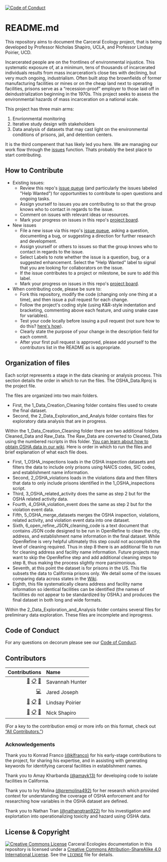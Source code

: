 [![Code of Conduct](https://img.shields.io/badge/%E2%9D%A4-code%20of%20conduct-blue.svg?style=flat)](https://github.com/Carceral-Ecologies/Carceral-ECHO-data/blob/master/Code%20of%20Conduct.md)

# README.md

This repository aims to document the Carceral Ecology project, that is being developed by Professor Nicholas Shapiro, UCLA, and Professor Lindsay Poirier, UCD. 

Incarcerated people are on the frontlines of environmental injustice. This systematic exposure of, at a minimum, tens of thousands of incarcerated individuals results from mass incarceration’s close ties with declining, but very much ongoing, industrialism. Often built atop the brownfields of former manufacturing facilities or mines or on the cheap land next to operating facilities, prisons serve as a “recession-proof” employer to those laid off in deindustrialization beginning in the 1970s. This project seeks to assess the environmental hazards of mass incarceration on a national scale. 

This project has three main arms:
1. Envrionmental monitoring
2. Iterative study design with stakeholders
3. Data analysis of datasets that may cast light on the environmental conditions of prisons, jail, and detention centers. 

It is the third compenent that has likely led you here. We are managing our work flow through the [issues](https://github.com/Carceral-Ecologies/Carceral-ECHO-data/issues) function. Thats probably the best place to start contributing. 

## How to Contribute

* Existing issues:
  * Review this repo's [issue queue](https://github.com/Carceral-Ecologies/Carceral-ECHO-data/issues) (and particularly the issues labeled "Help Wanted") for opportunities to contribute to open questions and ongoing tasks. 
  * Assign yourself to issues you are contributing to so that the group knows who to contact in regards to the issue.
  * Comment on issues with relevant ideas or resources. 
  * Mark your progress on issues in this repo's [project board](https://github.com/Carceral-Ecologies/Carceral-ECHO-data/projects).
* New issues
  * File a new issue via this repo's [issue queue](https://github.com/Carceral-Ecologies/Carceral-ECHO-data/issues), asking a question, documenting a bug, or suggesting a direction for further research and development. 
  * Assign yourself or others to issues so that the group knows who to contact in regards to the issue.
  * Select Labels to note whether the issue is a question, bug, or a suggested enhancement. Select the "Help Wanted" label to signal that you are looking for collaborators on the issue.
  * If the issue contributes to a project or milestone, be sure to add this label.
  * Mark your progress on issues in this repo's [project board](https://github.com/Carceral-Ecologies/Carceral-ECHO-data/projects).
* When contributing code, please be sure to:
  * Fork this repository, modify the code (changing only one thing at a time), and then issue a pull request for each change.
  * Follow the project's coding style (using K&R-style indentation and bracketing, commenting above each feature, and using snake case for variables).
  * Test your code locally before issuing a pull request (not sure how to do this? [here's how](https://help.github.com/en/github/collaborating-with-issues-and-pull-requests/creating-a-pull-request)).
  * Clearly state the purpose of your change in the description field for each commit.
  * After your first pull request is approved, please add yourself to the contributors list in the README as is appropriate.

## Organization of files
Each script represents a stage in the data cleaning or analysis process. This section details the order in which to run the files. The OSHA_Data.Rproj is the project file.

The files are organized into two main folders. 
  * First, the 1_Data_Creation_Cleaning folder contains files used to create the final dataset.
  * Second, the 2_Data_Exploration_and_Analyis folder contains files for exploratory data analysis that are in progress.

Within the 1_Data_Creation_Cleaning folder there are two additional folders Cleaned_Data and Raw_Data. The Raw_Data are converted to Cleaned_Data using the numbered rscripts in this folder. [You can learn about how to obtain OSHA data in our wiki](https://github.com/Carceral-Ecologies/Caceral-OSHA-Data/wiki/How-to-obtain-OSHA-data). Here is order in which to run the files and brief explanation of what each file does. 
  * First, 1_OSHA_inspections loads in the OSHA inspection datasets and filters the data to include only prisons using NAICS codes, SIC codes, and establishment name information.
  * Second, 2_OSHA_violations loads in the violations data and then filters that data to only include prisons identified in the 1_OSHA_inspections script. 
  * Third, 3_OSHA_related_activity does the same as step 2 but for the OSHA related activity data.
  * Fourth, 4_OSHA_violation_event does the same as step 2 but for the violation event data.
  * Fifth, 5_OSHA_merge_datasets merges the OSHA inspection, violations, related activity, and violation event data into one dataset. 
  * Sixth, 6_open_refine_JSON_cleaning_code is a text document that contains JSON code designed to be run in OpenRefine to clean the city, address, and establishment name information in the final dataset. While OpenRefine is very helpful ultimately this step could not accomplish the level of cleaning required. Thus in step 8 there is an additional file to run for cleaning address and facility name information. Future projects may want to skip the OpenRefine step and add additional cleaning steps to step 8, thus making the process slightly more parsimonious. 
  * Seventh, at this point the dataset is for prisons in the US. This file subsets the data to California prisons only. We detail some of the issues comparing data across states in the [Wiki](https://github.com/Carceral-Ecologies/Caceral-OSHA-Data/wiki/Data-Quality).
  * Eighth, this file systematically cleans address and facility name information so identical facilities can be identified (the names of facilities do not appear to be standardized by OSHA.) and produces the final dataset in both long and wide formats.
  
Within the 2_Data_Exploration_and_Analysis folder contains several files for preliminary data exploration. These files are incomplete and inprogress.

## Code of Conduct

For any questions on decorum please see our [Code of Conduct](https://github.com/Carceral-Ecologies/Carceral-ECHO-data/blob/master/Code%20of%20Conduct.md).

## Contributors
<!-- ALL-CONTRIBUTORS-LIST:START -->
| Contributions | Name |
| ----: | :---- |
| [🔢](# "Content") [📋](# "Organizer") [🤔](# "Ideas and Planning") | Savannah Hunter |
| [💻](# "Code") | Jared Joseph |
| [🔢](# "Content") [📋](# "Organizer") [🤔](# "Ideas and Planning") | Lindsay Poirier |
| [🔢](# "Content") [📋](# "Organizer") [🤔](# "Ideas and Planning") | Nick Shapiro |


<!-- ALL-CONTRIBUTORS-LIST:END -->

(For a key to the contribution emoji or more info on this format, check out [“All Contributors.”](https://allcontributors.org/docs/en/emoji-key))

### Acknowledgements 
Thank you to Konrad Franco [(@klfranco)](https://github.com/klfranco) for his early-stage contributions to the project, for sharing his expertise, and in assisting with generating keywords for identifying carceral facilities in establishment names. 

Thank you to Amay Kharbanda [(@amayk13)](https://github.com/amayk13) for developing code to isolate facilities in California.

Thank you to Ivy Molina [(@premolina492)](https://github.com/premolina492) for her research which provided context for understanding the coverage of OSHA enforcement and for researching how variables in the OSHA dataset are defined.

Thank you to Nathan Tran [(@nathanqtran922)](https://github.com/nathanqtran922) for his investigation and explortation into operationalizing toxicity and hazard using OSHA data.

## License & Copyright

<a rel="license" href="http://creativecommons.org/licenses/by-sa/4.0/"><img alt="Creative Commons License" style="border-width:0" src="https://i.creativecommons.org/l/by-sa/4.0/80x15.png" /></a> Carceral Ecologies documentation in this repository is licensed under a <a rel="license" href="http://creativecommons.org/licenses/by-sa/4.0/">Creative Commons Attribution-ShareAlike 4.0 International License</a>. See the [`LICENSE`](https://github.com/Carceral-Ecologies/Carceral-ECHO-data/blob/master/LICENSE) file for details.
